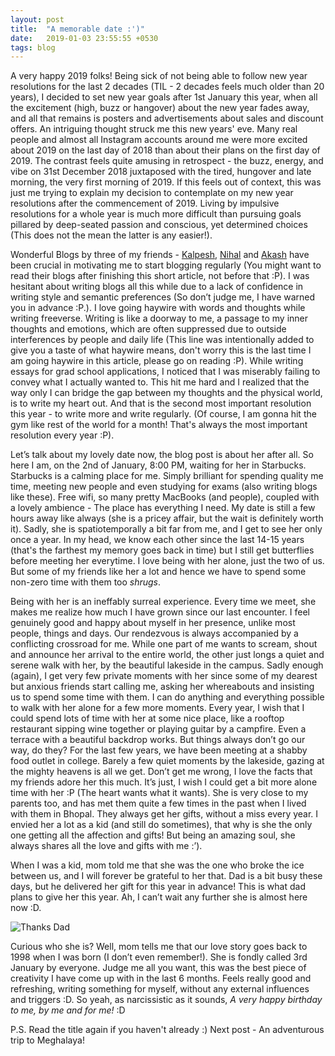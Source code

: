 ```yaml
---
layout: post
title:  "A memorable date :')"
date:   2019-01-03 23:55:55 +0530
tags: blog
---
```



A very happy 2019 folks! Being sick of not being able to follow new year resolutions for the last 2 decades (TIL - 2 decades feels much older than 20 years), I decided to set new year goals after 1st January this year, when all the excitement (high, buzz or hangover) about the new year fades away, and all that remains is posters and advertisements about sales and discount offers. An intriguing thought struck me this new years' eve. Many real people and almost all Instagram accounts around me were more excited about 2019 on the last day of 2018 than about their plans on the first day of 2019. The contrast feels quite amusing in retrospect - the buzz, energy, and vibe on 31st December 2018 juxtaposed with the tired, hungover and late morning, the very first morning of 2019. If this feels out of context, this was just me trying to explain my decision to contemplate on my new year resolutions after the commencement of 2019. Living by impulsive resolutions for a whole year is much more difficult than pursuing goals pillared by deep-seated passion and conscious, yet determined choices (This does not the mean the latter is any easier!).   


Wonderful Blogs by three of my friends - [Kalpesh](http://martiansideofthemoon.github.io/), [Nihal](https://nihal111.github.io/about/) and [Akash](https://www.akashtrehan.com/) have been crucial in motivating me to start blogging regularly (You might want to read their blogs after finishing this short article, not before that :P). I was hesitant about writing blogs all this while due to a lack of confidence in writing style and semantic preferences (So don’t judge me, I have warned you in advance :P.). I love going haywire with words and thoughts while writing freeverse. Writing is like a doorway to me, a passage to my inner thoughts and emotions, which are often suppressed due to outside interferences by people and daily life (This line was intentionally added to give you a taste of what haywire means, don't worry this is the last time I am going haywire in this article, please go on reading :P). While writing essays for grad school applications, I noticed that I was miserably failing to convey what I actually wanted to. This hit me hard and I realized that the way only I can bridge the gap between my thoughts and the physical world, is to write my heart out. And that is the second most important resolution this year - to write more and write regularly. (Of course, I am gonna hit the gym like rest of the world for a month! That's always the most important resolution every year :P).   


Let’s talk about my lovely date now, the blog post is about her after all. So here I am, on the 2nd of January, 8:00 PM,  waiting for her in Starbucks. Starbucks is a calming place for me. Simply brilliant for spending quality me time, meeting new people and even studying for exams (also writing blogs like these). Free wifi, so many pretty MacBooks (and people), coupled with a lovely ambience - The place has everything I need. My date is still a few hours away like always (she is a pricey affair, but the wait is definitely worth it). Sadly, she is spatiotemporally a bit far from me, and I get to see her only once a year. In my head, we know each other since the last 14-15 years (that's the farthest my memory goes back in time) but I still get butterflies before meeting her everytime. I love being with her alone, just the two of us. But some of my friends like her a lot and hence we have to spend some non-zero time with them too *shrugs*.    

Being with her is an ineffably surreal experience. Every time we meet, she makes me realize how much I have grown since our last encounter. I feel genuinely good and happy about myself in her presence, unlike most people, things and days. Our rendezvous is always accompanied by a conflicting crossroad for me. While one part of me wants to scream, shout and announce her arrival to the entire world, the other just longs a quiet and serene walk with her, by the beautiful lakeside in the campus. Sadly enough (again), I get very few private moments with her since some of my dearest but anxious friends start calling me, asking her whereabouts and insisting us to spend some time with them. I can do anything and everything possible to walk with her alone for a few more moments. Every year, I wish that I could spend lots of time with her at some nice place, like a rooftop restaurant sipping wine together or playing guitar by a campfire. Even a terrace with a beautiful backdrop works. But things always don’t go our way, do they? For the last few years, we have been meeting at a shabby food outlet in college. Barely a few quiet moments by the lakeside, gazing at the mighty heavens is all we get. Don’t get me wrong, I love the facts that my friends adore her this much. It’s just, I wish I could get a bit more alone time with her :P (The heart wants what it wants). She is very close to my parents too, and has met them quite a few times in the past when I lived with them in Bhopal. They always get her gifts, without a miss every year. I envied her a lot as a kid  (and still do sometimes), that why is she the only one getting all the affection and gifts! But being an amazing soul, she always shares all the love and gifts with me :’).

When I was a kid, mom told me that she was the one who broke the ice between us, and I will forever be grateful to her that. Dad is a bit busy these days, but he delivered her gift for this year in advance! This is what dad plans to give her this year. Ah, I can’t wait any further she is almost here now :D.

![Thanks Dad](https://chinmay0301.github.io/assets/dad_collage.jpg) 


Curious who she is? Well, mom tells me that our love story goes back to 1998 when I was born (I don’t even remember!). She is fondly called 3rd January by everyone. Judge me all you want, this was the best piece of creativity I have come up with in the last 6 months. Feels really good and refreshing, writing something for myself, without any external influences and triggers :D. So yeah, as narcissistic as it sounds, *A very happy birthday to me, by me and for me!* :D  


P.S. Read the title again if you haven't already :) 
Next post - An adventurous trip to Meghalaya!